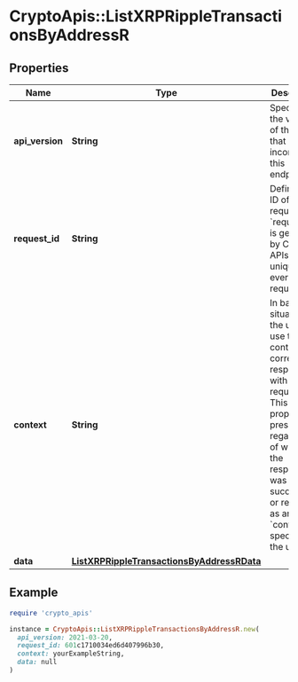 # CryptoApis::ListXRPRippleTransactionsByAddressR

## Properties

| Name | Type | Description | Notes |
| ---- | ---- | ----------- | ----- |
| **api_version** | **String** | Specifies the version of the API that incorporates this endpoint. |  |
| **request_id** | **String** | Defines the ID of the request. The &#x60;requestId&#x60; is generated by Crypto APIs and it&#39;s unique for every request. |  |
| **context** | **String** | In batch situations the user can use the context to correlate responses with requests. This property is present regardless of whether the response was successful or returned as an error. &#x60;context&#x60; is specified by the user. | [optional] |
| **data** | [**ListXRPRippleTransactionsByAddressRData**](ListXRPRippleTransactionsByAddressRData.md) |  |  |

## Example

```ruby
require 'crypto_apis'

instance = CryptoApis::ListXRPRippleTransactionsByAddressR.new(
  api_version: 2021-03-20,
  request_id: 601c1710034ed6d407996b30,
  context: yourExampleString,
  data: null
)
```


